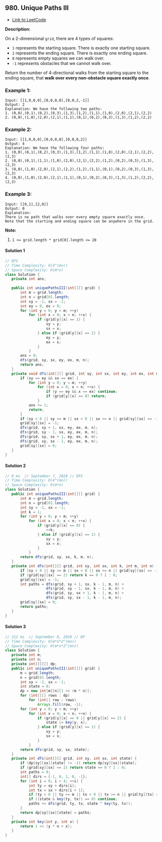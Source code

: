 ## 980. Unique Paths III

- [Link to LeetCode](https://leetcode.com/problems/unique-paths-iii/)

**Description:**



On a 2-dimensional `grid`, there are 4 types of squares:

- `1` represents the starting square. There is exactly one starting square.
- `2` represents the ending square. There is exactly one ending square.
- `0` represents empty squares we can walk over.
- `-1` represents obstacles that we cannot walk over.

Return the number of 4-directional walks from the starting square to the ending square, that **walk over every non-obstacle square exactly once**.



<!-- tabs:start -->

### **Example 1:**

```
Input: [[1,0,0,0],[0,0,0,0],[0,0,2,-1]]
Output: 2
Explanation: We have the following two paths: 
1. (0,0),(0,1),(0,2),(0,3),(1,3),(1,2),(1,1),(1,0),(2,0),(2,1),(2,2)
2. (0,0),(1,0),(2,0),(2,1),(1,1),(0,1),(0,2),(0,3),(1,3),(1,2),(2,2)
```

### **Example 2:**

```
Input: [[1,0,0,0],[0,0,0,0],[0,0,0,2]]
Output: 4
Explanation: We have the following four paths: 
1. (0,0),(0,1),(0,2),(0,3),(1,3),(1,2),(1,1),(1,0),(2,0),(2,1),(2,2),(2,3)
2. (0,0),(0,1),(1,1),(1,0),(2,0),(2,1),(2,2),(1,2),(0,2),(0,3),(1,3),(2,3)
3. (0,0),(1,0),(2,0),(2,1),(2,2),(1,2),(1,1),(0,1),(0,2),(0,3),(1,3),(2,3)
4. (0,0),(1,0),(2,0),(2,1),(1,1),(0,1),(0,2),(0,3),(1,3),(1,2),(2,2),(2,3)
```

### **Example 3:**

```
Input: [[0,1],[2,0]]
Output: 0
Explanation: 
There is no path that walks over every empty square exactly once.
Note that the starting and ending square can be anywhere in the grid.
```

<!-- tabs:end -->



**Note:**

1. `1 <= grid.length * grid[0].length <= 20`



<!-- tabs:start -->

#### **Solution 1**



```java
// DFS
// Time Complexity: O(4^(mn))
// Space Complexity: O(m*n)
class Solution {
   private int ans;
  
   public int uniquePathsIII(int[][] grid) {
       int m = grid.length;
       int n = grid[0].length;
       int sy = -1, sx = -1;
       int ey = 0, ex = 0;
       for (int y = 0; y < m; ++y)
           for (int x = 0; x < n; ++x) {
               if (grid[y][x] == 1) {
                   sy = y;
                   sx = x;
               } else if (grid[y][x] == 2) {
                   ey = y;
                   ex = x;
               }
           }
       ans = 0;
       dfs(grid, sy, sx, ey, ex, m, n);
       return ans;
   }
   private void dfs(int[][] grid, int sy, int sx, int ey, int ex, int m, int n) {
       if (sy == ey && sx == ex) {
           for (int y = 0; y < m; ++y)
               for (int x = 0; x < n; ++x) {
                   if (y == ey && x == ex) continue;
                   if (grid[y][x] == 0) return;
               }
           ans += 1;
           return;
       }
       if (sy < 0 || sy >= m || sx < 0 || sx >= n || grid[sy][sx] == -1) return;
       grid[sy][sx] = -1;
       dfs(grid, sy + 1, sx, ey, ex, m, n);
       dfs(grid, sy - 1, sx, ey, ex, m, n);
       dfs(grid, sy, sx + 1, ey, ex, m, n);
       dfs(grid, sy, sx - 1, ey, ex, m, n);
       grid[sy][sx] = 0;
   }
}
```



#### **Solution 2**



```java
// 0 ms  // September 7, 2020 // DFS
// Time Complexity: O(4^(mn))
// Space Complexity: O(m*n)
class Solution {
   public int uniquePathsIII(int[][] grid) {
       int m = grid.length;
       int n = grid[0].length;
       int sy = -1, sx = -1;
       int k = 1;
       for (int y = 0; y < m; ++y)
           for (int x = 0; x < n; ++x) {
               if (grid[y][x] == 0) {
                   ++k;
               } else if (grid[y][x] == 1) {
                   sy = y;
                   sx = x;
               }
           }
       return dfs(grid, sy, sx, k, m, n);
   }
   private int dfs(int[][] grid, int sy, int sx, int k, int m, int n) {
       if (sy < 0 || sy >= m || sx < 0 || sx >= n || grid[sy][sx] == -1) return 0;
       if (grid[sy][sx] == 2) return k == 0 ? 1 : 0;
       grid[sy][sx] = -1;
       int paths = dfs(grid, sy + 1, sx, k - 1, m, n) +
                   dfs(grid, sy - 1, sx, k - 1, m, n) +
                   dfs(grid, sy, sx + 1, k - 1, m, n) +
                   dfs(grid, sy, sx - 1, k - 1, m, n);
       grid[sy][sx] = 0;
       return paths;
   }
}
```



#### **Solution 3**



```java
// 212 ms  // September 8, 2020 // DP
// Time Complexity: O(m*n*2^(mn))
// Space Complexity: O(m*n*2^(mn))
class Solution {
   private int m;
   private int n;
   private int[][][] dp;
   public int uniquePathsIII(int[][] grid) {
       m = grid.length;
       n = grid[0].length;
       int sy = -1, sx = -1;
       int state = 0;
       dp = new int[m][n][1 << (m * n)];
       for (int[][] rows : dp)
           for (int[] row : rows)
               Arrays.fill(row, -1);
       for (int y = 0; y < m; ++y)
           for (int x = 0; x < n; ++x) {
               if (grid[y][x] == 0 || grid[y][x] == 2) {
                   state |= key(y, x);
               } else if (grid[y][x] == 1) {
                   sy = y;
                   sx = x;
               }
           }
       return dfs(grid, sy, sx, state);
   }
   private int dfs(int[][] grid, int sy, int sx, int state) {
       if (dp[sy][sx][state] != -1) return dp[sy][sx][state];
       if (grid[sy][sx] == 2) return state == 0 ? 1 : 0;
       int paths = 0;
       int[] dirs = {-1, 0, 1, 0, -1};
       for (int i = 0; i < 4; ++i) {
           int ty = sy + dirs[i];
           int tx = sx + dirs[i + 1];
           if (ty < 0 || ty >= m || tx < 0 || tx >= n || grid[ty][tx] == -1) continue;
           if ((state & key(ty, tx)) == 0) continue;
           paths += dfs(grid, ty, tx, state ^ key(ty, tx));
       }
       return dp[sy][sx][state] = paths;
   }
   private int key(int y, int x) {
       return 1 << (y * n + x);
   }
}
```




<!-- tabs:end -->



